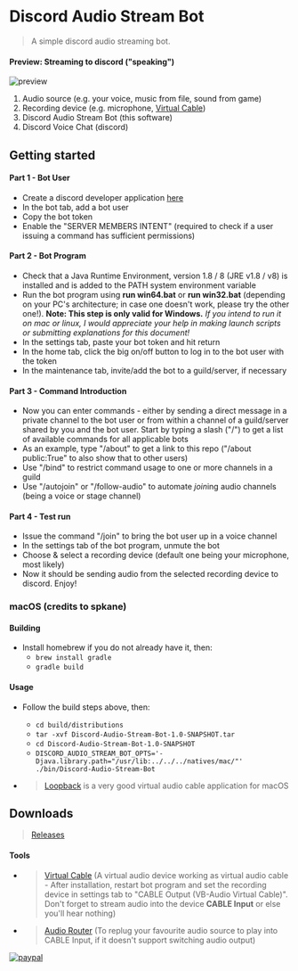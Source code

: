 # Discord Audio Stream Bot
>A simple discord audio streaming bot.

#### Preview: Streaming to discord ("speaking")
![preview](https://i.imgur.com/diLmICq.png)
1. Audio source (e.g. your voice, music from file, sound from game)
2. Recording device (e.g. microphone, [Virtual Cable](https://www.vb-audio.com/Cable/index.htm))
3. Discord Audio Stream Bot (this software)
4. Discord Voice Chat (discord)


## Getting started
#### Part 1 - Bot User
* Create a discord developer application [here](https://discordapp.com/developers/applications)
* In the bot tab, add a bot user
* Copy the bot token
* Enable the "SERVER MEMBERS INTENT" (required to check if a user issuing a command has sufficient permissions)
#### Part 2 - Bot Program
* Check that a Java Runtime Environment, version 1.8 / 8 (JRE v1.8 / v8) is installed and is added to the PATH system environment variable
* Run the bot program using **run win64.bat** or **run win32.bat** (depending on your PC's architecture; in case one doesn't work, please try the other one!). **Note: This step is only valid for Windows.** *If you intend to run it on mac or linux, I would appreciate your help in making launch scripts or submitting explanations for this document!*
* In the settings tab, paste your bot token and hit return
* In the home tab, click the big on/off button to log in to the bot user with the token
* In the maintenance tab, invite/add the bot to a guild/server, if necessary
#### Part 3 - Command Introduction
* Now you can enter commands - either by sending a direct message in a private channel to the bot user or from within a channel of a guild/server shared by you and the bot user. Start by typing a slash ("/") to get a list of available commands for all applicable bots
* As an example, type "/about" to get a link to this repo ("/about public:True" to also show that to other users)
* Use "/bind" to restrict command usage to one or more channels in a guild
* Use "/autojoin" or "/follow-audio" to automate *join*ing audio channels (being a voice or stage channel)
#### Part 4 - Test run
* Issue the command "/join" to bring the bot user up in a voice channel
* In the settings tab of the bot program, unmute the bot
* Choose & select a recording device (default one being your microphone, most likely)
* Now it should be sending audio from the selected recording device to discord. Enjoy!


### macOS (credits to spkane)

#### Building

* Install homebrew if you do not already have it, then:
  * `brew install gradle`
  * `gradle build`

#### Usage

* Follow the build steps above, then:
  * `cd build/distributions`
  * `tar -xvf Discord-Audio-Stream-Bot-1.0-SNAPSHOT.tar`
  * `cd Discord-Audio-Stream-Bot-1.0-SNAPSHOT`
  * `DISCORD_AUDIO_STREAM_BOT_OPTS='-Djava.library.path="/usr/lib:../../../natives/mac/"' ./bin/Discord-Audio-Stream-Bot`

* >[Loopback](https://rogueamoeba.com/loopback/) is a very good virtual audio cable application for macOS


## Downloads
>[Releases](https://github.com/BinkanSalaryman/Discord-Audio-Stream-Bot/releases)

#### Tools
* >[Virtual Cable](https://www.vb-audio.com/Cable/index.htm) (A virtual audio device working as virtual audio cable - After installation, restart bot program and set the recording device in settings tab to "CABLE Output (VB-Audio Virtual Cable)". Don't forget to stream audio into the device **CABLE Input** or else you'll hear nothing)
* >[Audio Router](https://github.com/audiorouterdev/audio-router) (To replug your favourite audio source to play into CABLE Input, if it doesn't support switching audio output)

[![paypal](https://www.paypalobjects.com/en_US/i/btn/btn_donateCC_LG.gif)](https://goo.gl/x3BXFW)

